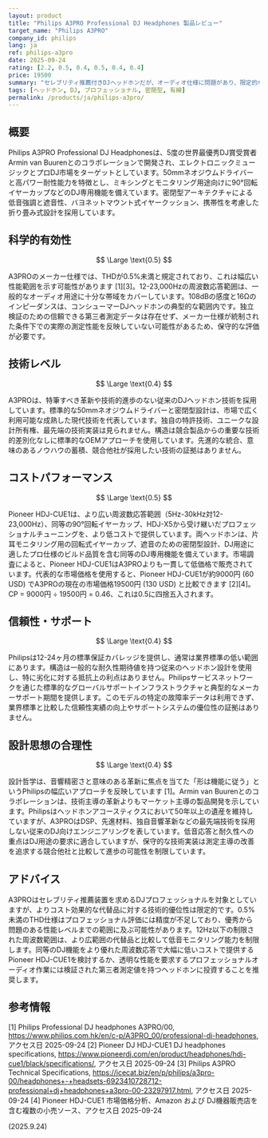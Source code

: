 ```yaml
---
layout: product
title: "Philips A3PRO Professional DJ Headphones 製品レビュー"
target_name: "Philips A3PRO"
company_id: philips
lang: ja
ref: philips-a3pro
date: 2025-09-24
rating: [2.2, 0.5, 0.4, 0.5, 0.4, 0.4]
price: 19500
summary: "セレブリティ推薦付きDJヘッドホンだが、オーディオ仕様に問題があり、限定的なコストパフォーマンス価値"
tags: [ヘッドホン, DJ, プロフェッショナル, 密閉型, 有線]
permalink: /products/ja/philips-a3pro/
---
```


## 概要

Philips A3PRO Professional DJ Headphonesは、5度の世界最優秀DJ賞受賞者Armin van Buurenとのコラボレーションで開発され、エレクトロニックミュージックとプロDJ市場をターゲットとしています。50mmネオジウムドライバーと高パワー耐性能力を特徴とし、ミキシングとモニタリング用途向けに90°回転イヤーカップなどのDJ専用機能を備えています。密閉型アーキテクチャによる低音強調と遮音性、バヨネットマウント式イヤークッション、携帯性を考慮した折り畳み式設計を採用しています。

## 科学的有効性

$$ \Large \text{0.5} $$

A3PROのメーカー仕様では、THDが0.5%未満と規定されており、これは幅広い性能範囲を示す可能性があります [1][3]。12-23,000Hzの周波数応答範囲は、一般的なオーディオ用途に十分な帯域をカバーしています。108dBの感度と16Ωのインピーダンスは、コンシューマーDJヘッドホンの典型的な範囲内です。独立検証のための信頼できる第三者測定データは存在せず、メーカー仕様が統制された条件下での実際の測定性能を反映していない可能性があるため、保守的な評価が必要です。

## 技術レベル

$$ \Large \text{0.4} $$

A3PROは、特筆すべき革新や技術的進歩のない従来のDJヘッドホン技術を採用しています。標準的な50mmネオジウムドライバーと密閉型設計は、市場で広く利用可能な成熟した現代技術を代表しています。独自の特許技術、ユニークな設計所有権、最先端の技術実装は見られません。構造は競合製品からの重要な技術的差別化なしに標準的なOEMアプローチを使用しています。先進的な統合、意味のあるノウハウの蓄積、競合他社が採用したい技術の証拠はありません。

## コストパフォーマンス

$$ \Large \text{0.5} $$

Pioneer HDJ-CUE1は、より広い周波数応答範囲（5Hz-30kHz対12-23,000Hz）、同等の90°回転イヤーカップ、HDJ-X5から受け継いだプロフェッショナルチューニングを、より低コストで提供しています。両ヘッドホンは、片耳モニタリング用の回転式イヤーカップ、遮音のための密閉型設計、DJ用途に適したプロ仕様のビルド品質を含む同等のDJ専用機能を備えています。市場調査によると、Pioneer HDJ-CUE1はA3PROよりも一貫して低価格で販売されています。代表的な市場価格を使用すると、Pioneer HDJ-CUE1が約9000円 (60 USD) でA3PROの現在の市場価格19500円 (130 USD) と比較できます [2][4]。CP = 9000円 ÷ 19500円 = 0.46、これは0.5に四捨五入されます。

## 信頼性・サポート

$$ \Large \text{0.4} $$

Philipsは12-24ヶ月の標準保証カバレッジを提供し、通常は業界標準の低い範囲にあります。構造は一般的な耐久性期待値を持つ従来のヘッドホン設計を使用し、特に劣化に対する抵抗上の利点はありません。Philipsサービスネットワークを通じた標準的なグローバルサポートインフラストラクチャと典型的なメーカーサポート期間を提供します。このモデルの特定の故障率データは利用できず、業界標準と比較した信頼性実績の向上やサポートシステムの優位性の証拠はありません。

## 設計思想の合理性

$$ \Large \text{0.4} $$

設計哲学は、音響精密さと意味のある革新に焦点を当てた「形は機能に従う」というPhilipsの幅広いアプローチを反映しています [1]。Armin van Buurenとのコラボレーションは、技術主導の革新よりもマーケット主導の製品開発を示しています。Philipsはヘッドホンアコースティクスにおいて50年以上の遺産を維持していますが、A3PROはDSP、先進材料、独自音響革新などの最先端技術を採用しない従来のDJ向けエンジニアリングを表しています。低音応答と耐久性への重点はDJ用途の要求に適合していますが、保守的な技術実装は測定主導の改善を追求する競合他社と比較して進歩の可能性を制限しています。

## アドバイス

A3PROはセレブリティ推薦装置を求めるDJプロフェッショナルを対象としていますが、よりコスト効果的な代替品に対する技術的優位性は限定的です。0.5%未満のTHD仕様はプロフェッショナル評価には精度が不足しており、優秀から問題のある性能レベルまでの範囲に及ぶ可能性があります。12Hz以下の制限された周波数範囲は、より広範囲の代替品と比較して低音モニタリング能力を制限します。同等のDJ機能をより優れた周波数応答で大幅に低いコストで提供するPioneer HDJ-CUE1を検討するか、透明な性能を要求するプロフェッショナルオーディオ作業には検証された第三者測定値を持つヘッドホンに投資することを推奨します。

## 参考情報

[1] Philips Professional DJ headphones A3PRO/00, https://www.philips.com.hk/en/c-p/A3PRO_00/professional-dj-headphones, アクセス日 2025-09-24
[2] Pioneer DJ HDJ-CUE1 DJ headphones specifications, https://www.pioneerdj.com/en/product/headphones/hdj-cue1/black/specifications/, アクセス日 2025-09-24
[3] Philips A3PRO Technical Specifications, https://icecat.biz/en/p/philips/a3pro-00/headphones+-+headsets-6923410728712-professional+dj+headphones+a3pro-00-23297917.html, アクセス日 2025-09-24
[4] Pioneer HDJ-CUE1 市場価格分析、Amazon および DJ機器販売店を含む複数の小売ソース、アクセス日 2025-09-24

(2025.9.24)
